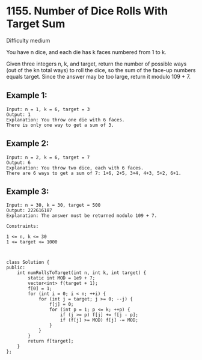 # 1155. Number of Dice Rolls With Target Sum
Difficulty medium

You have n dice, and each die has k faces numbered from 1 to k.

Given three integers n, k, and target, return the number of possible ways (out of the kn total ways) to roll the dice, so the sum of the face-up numbers equals target. Since the answer may be too large, return it modulo 109 + 7.


## Example 1:
```
Input: n = 1, k = 6, target = 3
Output: 1
Explanation: You throw one die with 6 faces.
There is only one way to get a sum of 3.
```


## Example 2:
```
Input: n = 2, k = 6, target = 7
Output: 6
Explanation: You throw two dice, each with 6 faces.
There are 6 ways to get a sum of 7: 1+6, 2+5, 3+4, 4+3, 5+2, 6+1.
```


## Example 3:
```
Input: n = 30, k = 30, target = 500
Output: 222616187
Explanation: The answer must be returned modulo 109 + 7.
```


```
Constraints:

1 <= n, k <= 30
1 <= target <= 1000
```


#
```
class Solution {
public:
    int numRollsToTarget(int n, int k, int target) {
        static int MOD = 1e9 + 7;
        vector<int> f(target + 1);
        f[0] = 1;
        for (int i = 0; i < n; ++i) {
            for (int j = target; j >= 0; --j) {
                f[j] = 0;
                for (int p = 1; p <= k; ++p) {
                    if (j >= p) f[j] += f[j - p];
                    if (f[j] >= MOD) f[j] -= MOD;
                }
            }
        }
        return f[target];
    }
};
```